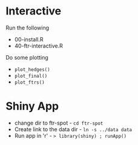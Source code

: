 # Interactive


Run the following


* 00-install.R
* 40-ftr-interactive.R


Do some plotting

* `plot_hedges()`
* `plot_final()`
* `plot_ftrs()`



# Shiny App

* change dir to ftr-spot - `cd ftr-spot`
* Create link to the data dir - `ln -s ../data data`
* Run app in 'r' - `> library(shiny) ; runApp()`


